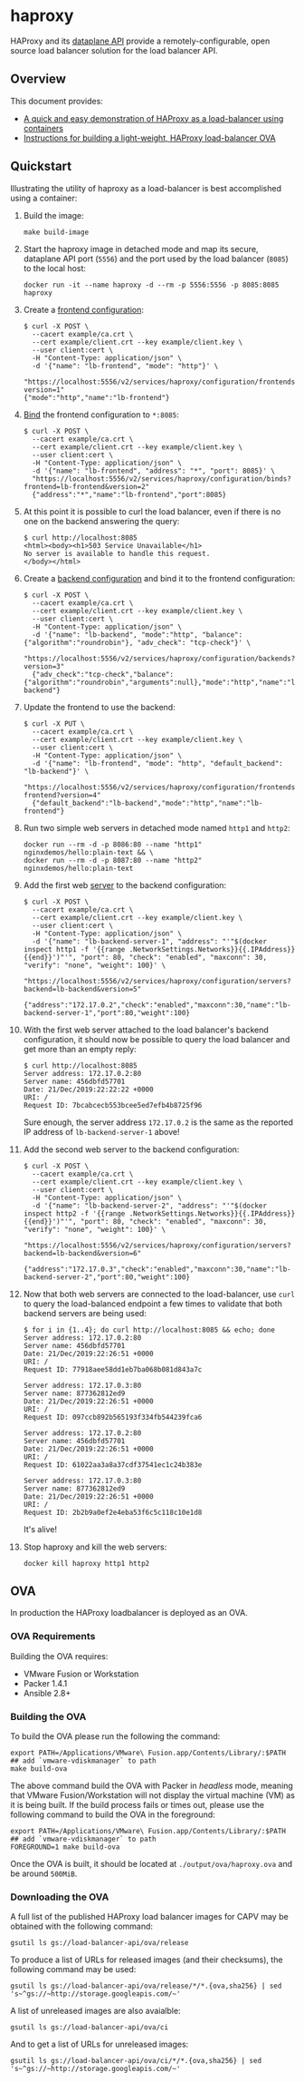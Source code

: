 # haproxy

HAProxy and its [dataplane API](https://www.haproxy.com/documentation/dataplaneapi/latest) provide a remotely-configurable, open source load balancer solution for the load balancer API.

## Overview

This document provides:

* [A quick and easy demonstration of HAProxy as a load-balancer using containers](#quickstart)
* [Instructions for building a light-weight, HAProxy load-balancer OVA](#ova)

## Quickstart

Illustrating the utility of haproxy as a load-balancer is best accomplished using a container:

1. Build the image:

    ```shell
    make build-image
    ```

2. Start the haproxy image in detached mode and map its secure, dataplane API port (`5556`) and the port used by the load balancer (`8085`) to the local host:

    ```shell
    docker run -it --name haproxy -d --rm -p 5556:5556 -p 8085:8085 haproxy
    ```

3. Create a [frontend configuration](https://www.haproxy.com/documentation/dataplaneapi/latest/#tag/Frontend):

    ```shell
    $ curl -X POST \
      --cacert example/ca.crt \
      --cert example/client.crt --key example/client.key \
      --user client:cert \
      -H "Content-Type: application/json" \
      -d '{"name": "lb-frontend", "mode": "http"}' \
      "https://localhost:5556/v2/services/haproxy/configuration/frontends?version=1"
    {"mode":"http","name":"lb-frontend"}
    ```

4. [Bind](https://www.haproxy.com/documentation/dataplaneapi/latest/#tag/Bind) the frontend configuration to `*:8085`:

    ```shell
    $ curl -X POST \
      --cacert example/ca.crt \
      --cert example/client.crt --key example/client.key \
      --user client:cert \
      -H "Content-Type: application/json" \
      -d '{"name": "lb-frontend", "address": "*", "port": 8085}' \
      "https://localhost:5556/v2/services/haproxy/configuration/binds?frontend=lb-frontend&version=2"
      {"address":"*","name":"lb-frontend","port":8085}
    ```

5. At this point it is possible to curl the load balancer, even if there is no one on the backend answering the query:

    ```shell
    $ curl http://localhost:8085
    <html><body><h1>503 Service Unavailable</h1>
    No server is available to handle this request.
    </body></html>
    ```

6. Create a [backend configuration](https://www.haproxy.com/documentation/dataplaneapi/latest/#tag/Backend) and bind it to the frontend configuration:

    ```shell
    $ curl -X POST \
      --cacert example/ca.crt \
      --cert example/client.crt --key example/client.key \
      --user client:cert \
      -H "Content-Type: application/json" \
      -d '{"name": "lb-backend", "mode":"http", "balance": {"algorithm":"roundrobin"}, "adv_check": "tcp-check"}' \
      "https://localhost:5556/v2/services/haproxy/configuration/backends?version=3"
      {"adv_check":"tcp-check","balance":{"algorithm":"roundrobin","arguments":null},"mode":"http","name":"lb-backend"}
    ```

7. Update the frontend to use the backend:

    ```shell
    $ curl -X PUT \
      --cacert example/ca.crt \
      --cert example/client.crt --key example/client.key \
      --user client:cert \
      -H "Content-Type: application/json" \
      -d '{"name": "lb-frontend", "mode": "http", "default_backend": "lb-backend"}' \
      "https://localhost:5556/v2/services/haproxy/configuration/frontends/lb-frontend?version=4"
      {"default_backend":"lb-backend","mode":"http","name":"lb-frontend"}
    ```

8. Run two simple web servers in detached mode named `http1` and `http2`:

    ```shell
    docker run --rm -d -p 8086:80 --name "http1" nginxdemos/hello:plain-text && \
    docker run --rm -d -p 8087:80 --name "http2" nginxdemos/hello:plain-text
    ```

9. Add the first web [server](https://www.haproxy.com/documentation/dataplaneapi/latest/#tag/Server) to the backend configuration:

    ```shell
    $ curl -X POST \
      --cacert example/ca.crt \
      --cert example/client.crt --key example/client.key \
      --user client:cert \
      -H "Content-Type: application/json" \
      -d '{"name": "lb-backend-server-1", "address": "'"$(docker inspect http1 -f '{{range .NetworkSettings.Networks}}{{.IPAddress}}{{end}}')"'", "port": 80, "check": "enabled", "maxconn": 30, "verify": "none", "weight": 100}' \
      "https://localhost:5556/v2/services/haproxy/configuration/servers?backend=lb-backend&version=5"
      {"address":"172.17.0.2","check":"enabled","maxconn":30,"name":"lb-backend-server-1","port":80,"weight":100}
    ```

10. With the first web server attached to the load balancer's backend configuration, it should now be possible to query the load balancer and get more than an empty reply:

    ```shell
    $ curl http://localhost:8085
    Server address: 172.17.0.2:80
    Server name: 456dbfd57701
    Date: 21/Dec/2019:22:22:22 +0000
    URI: /
    Request ID: 7bcabcecb553bcee5ed7efb4b8725f96
    ```

    Sure enough, the server address `172.17.0.2` is the same as the reported IP address of `lb-backend-server-1` above!

11. Add the second web server to the backend configuration:

    ```shell
    $ curl -X POST \
      --cacert example/ca.crt \
      --cert example/client.crt --key example/client.key \
      --user client:cert \
      -H "Content-Type: application/json" \
      -d '{"name": "lb-backend-server-2", "address": "'"$(docker inspect http2 -f '{{range .NetworkSettings.Networks}}{{.IPAddress}}{{end}}')"'", "port": 80, "check": "enabled", "maxconn": 30, "verify": "none", "weight": 100}' \
      "https://localhost:5556/v2/services/haproxy/configuration/servers?backend=lb-backend&version=6"
      {"address":"172.17.0.3","check":"enabled","maxconn":30,"name":"lb-backend-server-2","port":80,"weight":100}
    ```

12. Now that both web servers are connected to the load-balancer, use `curl` to query the load-balanced endpoint a few times to validate that both backend servers are being used:

    ```shell
    $ for i in {1..4}; do curl http://localhost:8085 && echo; done
    Server address: 172.17.0.2:80
    Server name: 456dbfd57701
    Date: 21/Dec/2019:22:26:51 +0000
    URI: /
    Request ID: 77918aee58dd1eb7ba068b081d843a7c

    Server address: 172.17.0.3:80
    Server name: 877362812ed9
    Date: 21/Dec/2019:22:26:51 +0000
    URI: /
    Request ID: 097ccb892b565193f334fb544239fca6

    Server address: 172.17.0.2:80
    Server name: 456dbfd57701
    Date: 21/Dec/2019:22:26:51 +0000
    URI: /
    Request ID: 61022aa3a8a37cdf37541ec1c24b383e

    Server address: 172.17.0.3:80
    Server name: 877362812ed9
    Date: 21/Dec/2019:22:26:51 +0000
    URI: /
    Request ID: 2b2b9a0ef2e4eba53f6c5c118c10e1d8
    ```

    It's alive!

13. Stop haproxy and kill the web servers:

    ```shell
    docker kill haproxy http1 http2
    ```

## OVA

In production the HAProxy loadbalancer is deployed as an OVA.

### OVA Requirements

Building the OVA requires:

* VMware Fusion or Workstation
* Packer 1.4.1
* Ansible 2.8+

### Building the OVA

To build the OVA please run the following the command:

```shell
export PATH=/Applications/VMware\ Fusion.app/Contents/Library/:$PATH  ## add `vmware-vdiskmanager` to path
make build-ova
```

The above command build the OVA with Packer in _headless_ mode, meaning that VMware Fusion/Workstation will not display the virtual machine (VM) as it is being built. If the build process fails or times out, please use the following command to build the OVA in the foreground:

```shell
export PATH=/Applications/VMware\ Fusion.app/Contents/Library/:$PATH  ## add `vmware-vdiskmanager` to path
FOREGROUND=1 make build-ova
```

Once the OVA is built, it should be located at `./output/ova/haproxy.ova` and be around `500MiB`.

### Downloading the OVA

A full list of the published HAProxy load balancer images for CAPV may be obtained with the following command:

```shell
gsutil ls gs://load-balancer-api/ova/release
```

To produce a list of URLs for released images (and their checksums), the following command may be used:

```shell
gsutil ls gs://load-balancer-api/ova/release/*/*.{ova,sha256} | sed 's~^gs://~http://storage.googleapis.com/~'
```

A list of unreleased images are also avaialble:

```shell
gsutil ls gs://load-balancer-api/ova/ci
```

And to get a list of URLs for unreleased images:

```shell
gsutil ls gs://load-balancer-api/ova/ci/*/*.{ova,sha256} | sed 's~^gs://~http://storage.googleapis.com/~'
```
